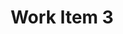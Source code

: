 ---
title: Work Item 3
class: logo-design
image: item-3.jpg
caption: Write Your Image Caption Here
description: Photography
sort: 3
---